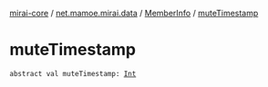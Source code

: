 [mirai-core](../../index.md) / [net.mamoe.mirai.data](../index.md) / [MemberInfo](index.md) / [muteTimestamp](./mute-timestamp.md)

# muteTimestamp

`abstract val muteTimestamp: `[`Int`](https://kotlinlang.org/api/latest/jvm/stdlib/kotlin/-int/index.html)